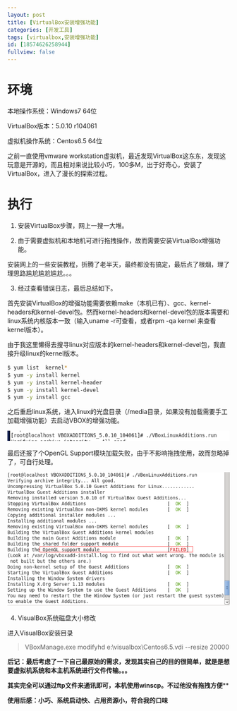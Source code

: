 ```yaml
---
layout: post
title: [VirtualBox安装增强功能]
categories: [开发工具]
tags: [virtualbox,安装增强功能]
id: [18574626258944]
fullview: false
---
```

# 环境

本地操作系统：Windows7 64位

VirtualBox版本：5.0.10 r104061

虚拟机操作系统：Centos6.5 64位

之前一直使用vmware workstation虚拟机，最近发现VirtualBox这东东，发现这玩意是开源的，而且相对来说比较小巧，100多M，出于好奇心，安装了VirtualBox，进入了漫长的探索过程。

# 执行

1. 安装VirtualBox步骤，网上一搜一大堆。

2. 由于需要虚拟机和本地机可进行拖拽操作，故而需要安装VirtualBox增强功能。

安装网上的一些安装教程，折腾了老半天，最终都没有搞定，最后点了根烟，理了理思路尴尬尴尬尴尬。。。

3. 经过查看错误日志，最后总结如下。  

首先安装VirtualBox的增强功能需要依赖make（本机已有）、gcc、kernel-headers和kernel-devel包。然而kernel-headers和kernel-devel包的版本需要和linux系统内核版本一致（输入uname -r可查看，或者rpm -qa kernel 来查看kernel版本）。

由于我这里懒得去搜寻linux对应版本的kernel-headers和kernel-devel包，我直接升级linux的kernel版本。
```bash
$ yum list  kernel*   
$ yum -y install kernel  
$ yum -y install kernel-header  
$ yum -y install kernel-devel  
$ yum -y install gcc
```

之后重启linux系统，进入linux的光盘目录（/media目录，如果没有加载需要手工加载增强功能）去启动VBOX的增强功能。

![1454469836624049.png](/assets/resources/image/20170705/1499239227956082951.png "1454469836624049.png")

最后还报了个OpenGL Support模块加载失败，由于不影响拖拽使用，故而忽略掉了，可自行处理。

![](/assets/resources/image/20170705/1499239271934061671.png)

4. VisualBox系统磁盘大小修改  

进入VisualBox安装目录
> VBoxManage.exe modifyhd e:\visualbox\Centos6.5.vdi --resize 20000

**后记：最后考虑了一下自己最原始的需求，发现其实自己的目的很简单，就是是想要虚拟机系统和本主机系统进行文件传输。。。**

**其实完全可以通过ftp文件来通讯即可，本机使用winscp。不过他没有拖拽方便****

**使用后感：小巧、系统启动快、占用资源小，符合我的口味**

